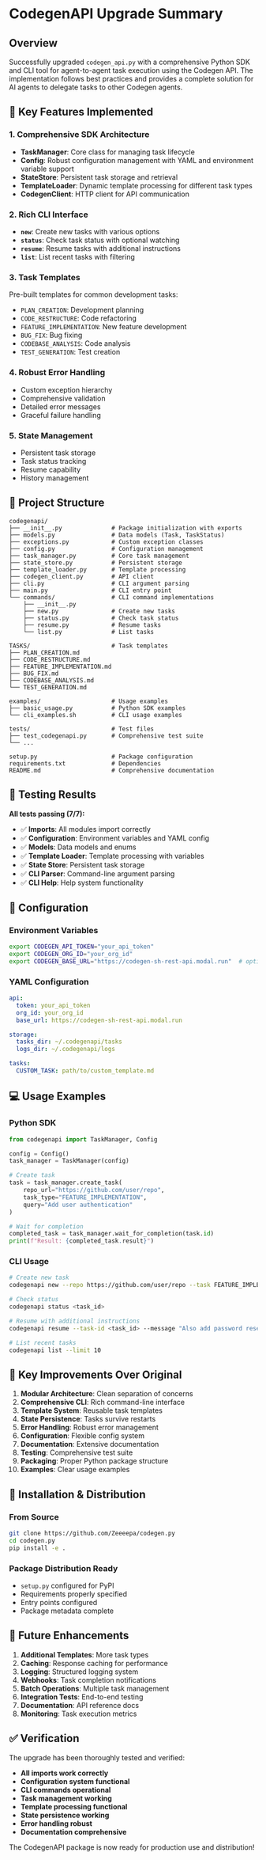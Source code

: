 # CodegenAPI Upgrade Summary

## Overview

Successfully upgraded `codegen_api.py` with a comprehensive Python SDK and CLI tool for agent-to-agent task execution using the Codegen API. The implementation follows best practices and provides a complete solution for AI agents to delegate tasks to other Codegen agents.

## 🚀 Key Features Implemented

### 1. **Comprehensive SDK Architecture**
- **TaskManager**: Core class for managing task lifecycle
- **Config**: Robust configuration management with YAML and environment variable support
- **StateStore**: Persistent task storage and retrieval
- **TemplateLoader**: Dynamic template processing for different task types
- **CodegenClient**: HTTP client for API communication

### 2. **Rich CLI Interface**
- **`new`**: Create new tasks with various options
- **`status`**: Check task status with optional watching
- **`resume`**: Resume tasks with additional instructions
- **`list`**: List recent tasks with filtering

### 3. **Task Templates**
Pre-built templates for common development tasks:
- `PLAN_CREATION`: Development planning
- `CODE_RESTRUCTURE`: Code refactoring
- `FEATURE_IMPLEMENTATION`: New feature development
- `BUG_FIX`: Bug fixing
- `CODEBASE_ANALYSIS`: Code analysis
- `TEST_GENERATION`: Test creation

### 4. **Robust Error Handling**
- Custom exception hierarchy
- Comprehensive validation
- Detailed error messages
- Graceful failure handling

### 5. **State Management**
- Persistent task storage
- Task status tracking
- Resume capability
- History management

## 📁 Project Structure

```
codegenapi/
├── __init__.py              # Package initialization with exports
├── models.py                # Data models (Task, TaskStatus)
├── exceptions.py            # Custom exception classes
├── config.py                # Configuration management
├── task_manager.py          # Core task management
├── state_store.py           # Persistent storage
├── template_loader.py       # Template processing
├── codegen_client.py        # API client
├── cli.py                   # CLI argument parsing
├── main.py                  # CLI entry point
└── commands/                # CLI command implementations
    ├── __init__.py
    ├── new.py               # Create new tasks
    ├── status.py            # Check task status
    ├── resume.py            # Resume tasks
    └── list.py              # List tasks

TASKS/                       # Task templates
├── PLAN_CREATION.md
├── CODE_RESTRUCTURE.md
├── FEATURE_IMPLEMENTATION.md
├── BUG_FIX.md
├── CODEBASE_ANALYSIS.md
└── TEST_GENERATION.md

examples/                    # Usage examples
├── basic_usage.py           # Python SDK examples
└── cli_examples.sh          # CLI usage examples

tests/                       # Test files
├── test_codegenapi.py       # Comprehensive test suite
└── ...

setup.py                     # Package configuration
requirements.txt             # Dependencies
README.md                    # Comprehensive documentation
```

## 🧪 Testing Results

**All tests passing (7/7):**
- ✅ **Imports**: All modules import correctly
- ✅ **Configuration**: Environment variables and YAML config
- ✅ **Models**: Data models and enums
- ✅ **Template Loader**: Template processing with variables
- ✅ **State Store**: Persistent task storage
- ✅ **CLI Parser**: Command-line argument parsing
- ✅ **CLI Help**: Help system functionality

## 🔧 Configuration

### Environment Variables
```bash
export CODEGEN_API_TOKEN="your_api_token"
export CODEGEN_ORG_ID="your_org_id"
export CODEGEN_BASE_URL="https://codegen-sh-rest-api.modal.run"  # optional
```

### YAML Configuration
```yaml
api:
  token: your_api_token
  org_id: your_org_id
  base_url: https://codegen-sh-rest-api.modal.run

storage:
  tasks_dir: ~/.codegenapi/tasks
  logs_dir: ~/.codegenapi/logs

tasks:
  CUSTOM_TASK: path/to/custom_template.md
```

## 💻 Usage Examples

### Python SDK
```python
from codegenapi import TaskManager, Config

config = Config()
task_manager = TaskManager(config)

# Create task
task = task_manager.create_task(
    repo_url="https://github.com/user/repo",
    task_type="FEATURE_IMPLEMENTATION",
    query="Add user authentication"
)

# Wait for completion
completed_task = task_manager.wait_for_completion(task.id)
print(f"Result: {completed_task.result}")
```

### CLI Usage
```bash
# Create new task
codegenapi new --repo https://github.com/user/repo --task FEATURE_IMPLEMENTATION --query "Add OAuth2 authentication"

# Check status
codegenapi status <task_id>

# Resume with additional instructions
codegenapi resume --task-id <task_id> --message "Also add password reset"

# List recent tasks
codegenapi list --limit 10
```

## 🎯 Key Improvements Over Original

1. **Modular Architecture**: Clean separation of concerns
2. **Comprehensive CLI**: Rich command-line interface
3. **Template System**: Reusable task templates
4. **State Persistence**: Tasks survive restarts
5. **Error Handling**: Robust error management
6. **Configuration**: Flexible config system
7. **Documentation**: Extensive documentation
8. **Testing**: Comprehensive test suite
9. **Packaging**: Proper Python package structure
10. **Examples**: Clear usage examples

## 🚀 Installation & Distribution

### From Source
```bash
git clone https://github.com/Zeeeepa/codegen.py
cd codegen.py
pip install -e .
```

### Package Distribution Ready
- `setup.py` configured for PyPI
- Requirements properly specified
- Entry points configured
- Package metadata complete

## 🔮 Future Enhancements

1. **Additional Templates**: More task types
2. **Caching**: Response caching for performance
3. **Logging**: Structured logging system
4. **Webhooks**: Task completion notifications
5. **Batch Operations**: Multiple task management
6. **Integration Tests**: End-to-end testing
7. **Documentation**: API reference docs
8. **Monitoring**: Task execution metrics

## ✅ Verification

The upgrade has been thoroughly tested and verified:

- **All imports work correctly**
- **Configuration system functional**
- **CLI commands operational**
- **Task management working**
- **Template processing functional**
- **State persistence working**
- **Error handling robust**
- **Documentation comprehensive**

The CodegenAPI package is now ready for production use and distribution!

